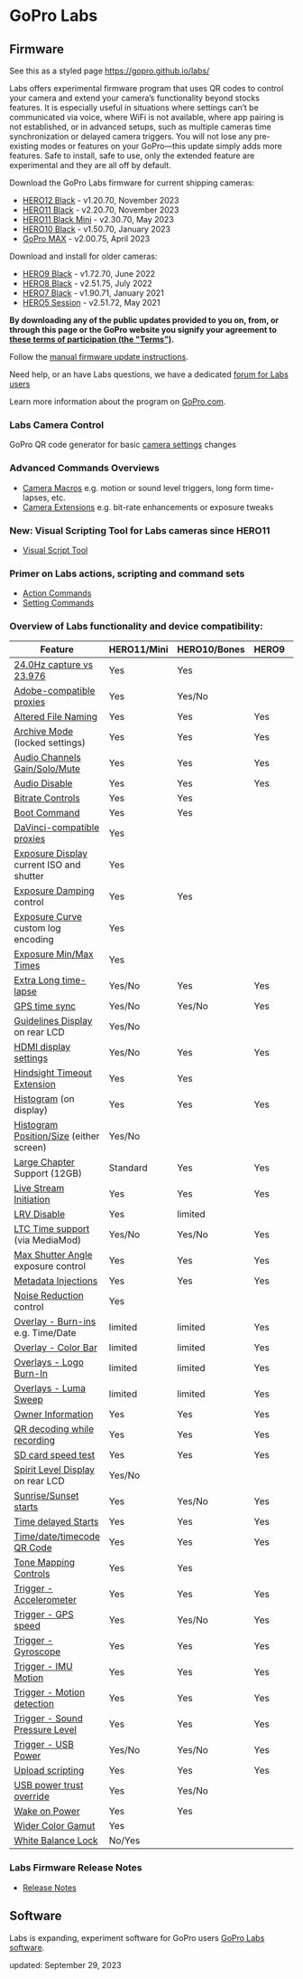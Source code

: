 # GoPro Labs

## Firmware

See this as a styled page https://gopro.github.io/labs/

Labs offers experimental firmware program that uses QR codes to control your camera and extend your camera’s functionality beyond stocks features. 
It is especially useful in situations where settings can’t be communicated via voice, where WiFi is not available, where app pairing is not established, 
or in advanced setups, such as multiple cameras time synchronization or delayed camera triggers. You will not lose any pre-existing modes or features on 
your GoPro—this update simply adds more features.  Safe to install, safe to use, only the extended feature are experimental and they are all off by default. 

Download the GoPro Labs firmware for current shipping cameras:
- [HERO12 Black](https://bit.ly/LABS_H12_1_20_70) - v1.20.70, November 2023
- [HERO11 Black](https://bit.ly/LABS_H11_2_20_70) - v2.20.70, November 2023
- [HERO11 Black Mini](https://bit.ly/LABS_M11_2_30_70) - v2.30.70, May 2023
- [HERO10 Black](https://bit.ly/LABS_H10_1_50_70) - v1.50.70, January 2023
- [GoPro MAX](https://bit.ly/LABS_MAX_2_00_75) - v2.00.75, April 2023

Download and install for older cameras:
- [HERO9 Black](https://bit.ly/LABS_H9_1_72_70) - v1.72.70, June 2022
- [HERO8 Black](https://bit.ly/LABS_H8_2_51_75) - v2.51.75, July 2022
- [HERO7 Black](https://bit.ly/LABS_H7_1_90_71) - v1.90.71, January 2021
- [HERO5 Session](https://bit.ly/LABS_H5S_2_51_72) - v2.51.72, May 2021

**By downloading any of the public updates provided to you on, from, or through this page or the GoPro website you signify your agreement to [these terms of participation (the "Terms”)](https://gopro.com/content/dam/help/gopro-labs/Beta_Participation_Terms_and_Conditions.pdf).**

Follow the [manual firmware update instructions](docs/install).

Need help, or an have Labs questions, we have a dedicated [forum for Labs users](https://github.com/gopro/labs/discussions)

Learn more information about the program on [GoPro.com](https://gopro.com/info/gopro-labs).

### Labs Camera Control
 
GoPro QR code generator for basic [camera settings](https://gopro.github.io/labs/control/custom) changes

### Advanced Commands Overviews

- [Camera Macros](https://gopro.github.io/labs/control) e.g. motion or sound level triggers, long form time-lapses, etc.
- [Camera Extensions](https://gopro.github.io/labs/control/extensions) e.g. bit-rate enhancements or exposure tweaks

### New: Visual Scripting Tool for Labs cameras since HERO11
- [Visual Script Tool](https://gopro.github.io/labs/build/)


### Primer on Labs actions, scripting and command sets

- [Action Commands](https://gopro.github.io/labs/control/actions)
- [Setting Commands](https://gopro.github.io/labs/control/settings)

### Overview of Labs functionality and device compatibility: 

| Feature                                                                            | HERO11/Mini | HERO10/Bones | HERO9 | HERO8 | HERO7 | MAX |
|------------------------------------------------------------------------------------|-------------|--------------|-------|-------|-------|-----|
| [24.0Hz capture vs 23.976](https://gopro.github.io/labs/control/extensions)                 | Yes     | Yes     |       |       |       |     |
| [Adobe-compatible proxies](https://gopro.github.io/labs/control/proxies)                    | Yes     | Yes/No  |       |       |       |     |
| [Altered File Naming](https://gopro.github.io/labs/control/basename)                        | Yes     | Yes     | Yes   | Yes   | Yes   | Yes |
| [Archive Mode](https://gopro.github.io/labs/control/archive) (locked settings)              | Yes     | Yes     | Yes   | Yes   | Yes   | Yes |
| [Audio Channels Gain/Solo/Mute](https://gopro.github.io/labs/control/extensions)            | Yes     | Yes     | Yes   |       |       |     |
| [Audio Disable](https://gopro.github.io/labs/control/extensions)                            | Yes     | Yes     | Yes   |       |       |     |
| [Bitrate Controls](https://gopro.github.io/labs/control/extensions)                         | Yes     | Yes     |       |       |       | Yes |
| [Boot Command](https://gopro.github.io/labs/control/extensions)                             | Yes     | Yes     |       | Yes   |       |     |
| [DaVinci-compatible proxies](https://gopro.github.io/labs/control/proxies)                  | Yes     |         |       |       |       |     |
| [Exposure Display](https://gopro.github.io/labs/control/extensions) current ISO and shutter | Yes     |         |       |       |       |     |
| [Exposure Damping](https://gopro.github.io/labs/control/extensions) control                 | Yes     | Yes     |       |       |       |     |
| [Exposure Curve](https://gopro.github.io/labs/control/extensions) custom log encoding       | Yes     |         |       |       |       |     |
| [Exposure Min/Max Times](https://gopro.github.io/labs/control/extensions)                   | Yes     |         |       |       |       |     |
| [Extra Long time-lapse](https://gopro.github.io/labs/control/longtimelapse)                 | Yes/No  | Yes     | Yes   | Yes   | Yes   | Yes |
| [GPS time sync](https://gopro.github.io/labs/control/gpssync)                               | Yes/No  | Yes/No  | Yes   |       |       |     |
| [Guidelines Display](https://gopro.github.io/labs/control/extensions) on rear LCD           | Yes/No  |         |       |       |       |     |
| [HDMI display settings](https://gopro.github.io/labs/control/extensions)                    | Yes/No  | Yes     | Yes   |       |       |     |
| [Hindsight Timeout Extension](https://gopro.github.io/labs/control/extensions)              | Yes     | Yes     |       |       |       |     |
| [Histogram](https://gopro.github.io/labs/control/extensions) (on display)                   | Yes     | Yes     | Yes   | Yes   |       |     |
| [Histogram Position/Size](https://gopro.github.io/labs/control/extensions) (either screen)  | Yes/No  |         |       |       |       |     |
| [Large Chapter](https://gopro.github.io/labs/control/chapters) Support (12GB)               | Standard| Yes     | Yes   | Yes   |       | Yes |
| [Live Stream Initiation](https://gopro.github.io/labs/control/rtmp)                         | Yes     | Yes     | Yes   | Yes   |       |     |
| [LRV Disable](https://gopro.github.io/labs/control/extensions)                              | Yes     | limited |       |       |       |     |
| [LTC Time support](https://gopro.github.io/labs/control/ltc) (via MediaMod)                 | Yes/No  | Yes/No  | Yes   |       |       |     |
| [Max Shutter Angle](https://gopro.github.io/labs/control/maxshut) exposure control          | Yes     | Yes     | Yes   | Yes   | Yes   | Yes |
| [Metadata Injections](https://gopro.github.io/labs/control/extensions)                      | Yes     | Yes     | Yes   | Yes   | Yes   | Yes |
| [Noise Reduction](https://gopro.github.io/labs/control/extensions) control                  | Yes     |         |       |       |       |     |
| [Overlay - Burn-ins](https://gopro.github.io/labs/control/overlays) e.g. Time/Date          | limited | limited | Yes   | Yes   |       |     |
| [Overlay - Color Bar](https://gopro.github.io/labs/control/extensions)                      | limited | limited | Yes   | Yes   |       | Yes |
| [Overlays - Logo Burn-In](https://gopro.github.io/labs/control/logo)                        | limited | limited | Yes   |       |       | Yes |
| [Overlays - Luma Sweep](https://gopro.github.io/labs/control/extensions)                    | limited | limited | Yes   | Yes   |       |     |
| [Owner Information](https://gopro.github.io/labs/control/owner)                             | Yes     | Yes     | Yes   | Yes   | Yes   | Yes |
| [QR decoding while recording](https://gopro.github.io/labs/control/extensions)              | Yes     | Yes     | Yes   | Yes   | Yes   | Yes |
| [SD card speed test](https://gopro.github.io/labs/control/extensions)                       | Yes     | Yes     | Yes   | Yes   |       |     |
| [Spirit Level Display](https://gopro.github.io/labs/control/extensions) on rear LCD         | Yes/No  |         |       |       |       |     |
| [Sunrise/Sunset starts](https://gopro.github.io/labs/control/solartimelapse)                | Yes     | Yes/No  | Yes   | Yes   | Yes   | Yes |
| [Time delayed Starts](https://gopro.github.io/labs/control/custom)                          | Yes     | Yes     | Yes   | Yes   | Yes   | Yes |
| [Time/date/timecode QR Code](https://gopro.github.io/labs/control/precisiontime)            | Yes     | Yes     | Yes   | Yes   | Yes   | Yes |
| [Tone Mapping Controls](https://gopro.github.io/labs/control/extensions)                    | Yes     | Yes     |       |       |       |     |
| [Trigger - Accelerometer](https://gopro.github.io/labs/control/imutrigger)                  | Yes     | Yes     | Yes   | Yes   | Yes   | Yes |
| [Trigger - GPS speed](https://gopro.github.io/labs/control/speedtrigger)                    | Yes     | Yes/No  | Yes   | Yes   | Yes   | Yes |
| [Trigger - Gyroscope](https://gopro.github.io/labs/control/imutrigger)                      | Yes     | Yes     | Yes   | Yes   | Yes   | Yes |
| [Trigger - IMU Motion](https://gopro.github.io/labs/control/imutrigger)                     | Yes     | Yes     | Yes   | Yes   | Yes   | Yes |
| [Trigger - Motion detection](https://gopro.github.io/labs/control/motion)                   | Yes     | Yes     | Yes   | Yes   | Yes   | Yes |
| [Trigger - Sound Pressure Level](https://gopro.github.io/labs/control/spltrigger)           | Yes     | Yes     | Yes   |       |       |     |
| [Trigger - USB Power](https://gopro.github.io/labs/control/usb)                             | Yes/No  | Yes/No  | Yes   | Yes   |       | Yes |
| [Upload scripting](https://gopro.github.io/labs/control/dailytl)                            | Yes     | Yes     | Yes   |       |       |     |
| [USB power trust override](https://gopro.github.io/labs/control/extensions)                 | Yes     | Yes/No  |       |       |       |     |
| [Wake on Power](https://gopro.github.io/labs/control/extensions)                            | Yes     | Yes     |       | Yes   |       | Yes |
| [Wider Color Gamut](https://gopro.github.io/labs/control/extensions)                        | Yes     |         |       |       |       |     |
| [White Balance Lock](https://gopro.github.io/labs/control/extensions)                       | No/Yes  |         |       |       |       |     |

### Labs Firmware Release Notes

- [Release Notes](https://gopro.github.io/labs/control/notes/)

## Software 

Labs is expanding, experiment software for GoPro users [GoPro Labs software](software).

updated: September 29, 2023<br>
